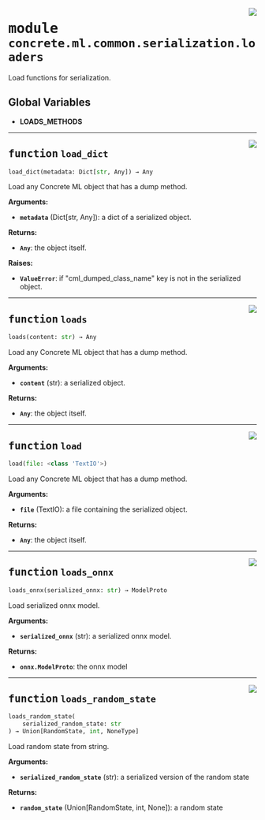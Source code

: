<!-- markdownlint-disable -->

<a href="../../../src/concrete/ml/common/serialization/loaders.py#L0"><img align="right" style="float:right;" src="https://img.shields.io/badge/-source-cccccc?style=flat-square"></a>

# <kbd>module</kbd> `concrete.ml.common.serialization.loaders`

Load functions for serialization.

## **Global Variables**

- **LOADS_METHODS**

______________________________________________________________________

<a href="../../../src/concrete/ml/common/serialization/loaders.py#L16"><img align="right" style="float:right;" src="https://img.shields.io/badge/-source-cccccc?style=flat-square"></a>

## <kbd>function</kbd> `load_dict`

```python
load_dict(metadata: Dict[str, Any]) → Any
```

Load any Concrete ML object that has a dump method.

**Arguments:**

- <b>`metadata`</b> (Dict\[str, Any\]):  a dict of a serialized object.

**Returns:**

- <b>`Any`</b>:  the object itself.

**Raises:**

- <b>`ValueError`</b>:  if "cml_dumped_class_name" key is not in the serialized object.

______________________________________________________________________

<a href="../../../src/concrete/ml/common/serialization/loaders.py#L47"><img align="right" style="float:right;" src="https://img.shields.io/badge/-source-cccccc?style=flat-square"></a>

## <kbd>function</kbd> `loads`

```python
loads(content: str) → Any
```

Load any Concrete ML object that has a dump method.

**Arguments:**

- <b>`content`</b> (str):  a serialized object.

**Returns:**

- <b>`Any`</b>:  the object itself.

______________________________________________________________________

<a href="../../../src/concrete/ml/common/serialization/loaders.py#L60"><img align="right" style="float:right;" src="https://img.shields.io/badge/-source-cccccc?style=flat-square"></a>

## <kbd>function</kbd> `load`

```python
load(file: <class 'TextIO'>)
```

Load any Concrete ML object that has a dump method.

**Arguments:**

- <b>`file`</b> (TextIO):  a file containing the serialized object.

**Returns:**

- <b>`Any`</b>:  the object itself.

______________________________________________________________________

<a href="../../../src/concrete/ml/common/serialization/loaders.py#L73"><img align="right" style="float:right;" src="https://img.shields.io/badge/-source-cccccc?style=flat-square"></a>

## <kbd>function</kbd> `loads_onnx`

```python
loads_onnx(serialized_onnx: str) → ModelProto
```

Load serialized onnx model.

**Arguments:**

- <b>`serialized_onnx`</b> (str):  a serialized onnx model.

**Returns:**

- <b>`onnx.ModelProto`</b>:  the onnx model

______________________________________________________________________

<a href="../../../src/concrete/ml/common/serialization/loaders.py#L86"><img align="right" style="float:right;" src="https://img.shields.io/badge/-source-cccccc?style=flat-square"></a>

## <kbd>function</kbd> `loads_random_state`

```python
loads_random_state(
    serialized_random_state: str
) → Union[RandomState, int, NoneType]
```

Load random state from string.

**Arguments:**

- <b>`serialized_random_state`</b> (str):  a serialized version of the random state

**Returns:**

- <b>`random_state`</b> (Union\[RandomState, int, None\]):  a random state
